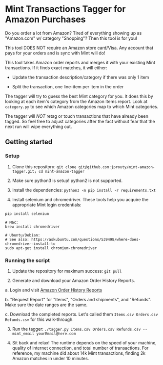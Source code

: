 # Mint Transactions Tagger for Amazon Purchases

Do you order a lot from Amazon? Tired of everything showing up as "Amazon.com"
w/ category "Shopping"? Then this tool is for you!

This tool DOES NOT require an Amazon store card/Visa. Any account that pays for
your orders and is sync with Mint will do!

This tool takes Amazon order reports and merges it with your existing Mint
transactions. If it finds exact matches, it will either:

- Update the transaction description/category if there was only 1 item

- Split the transaction, one line-item per item in the order

The tagger will try to guess the best Mint category for you. It does this by
looking at each item's category from the Amazon Items report. Look at
`category.py` to see which Amazon categories map to which Mint categories.

The tagger will _NOT_ retag or touch transactions that have already been
tagged. So feel free to adjust categories after the fact without fear that the
next run will wipe everything out.

## Getting started ##

### Setup ###

1. Clone this repository: `git clone git@github.com:jprouty/mint-amazon-tagger.git; cd mint-amazon-tagger`

2. Make sure python3 is setup! python2 is not supported.

3. Install the dependencies: `python3 -m pip install -r requirements.txt`

4. Install selenium and chromedriver. These tools help you acquire the
appropriate Mint login credentials:

```
pip install selenium

# Mac:
brew install chromedriver

# Ubuntu/Debian:
# See also: https://askubuntu.com/questions/539498/where-does-chromedriver-install-to
sudo apt-get install chromium-chromedriver
```

### Running the script ###

1. Update the repository for maximum success: `git pull`

2. Generate and download your Amazon Order History Reports.

a. Login and visit [Amazon Order History
Reports](https://www.amazon.com/gp/b2b/reports)

b. "Request Report" for "Items", "Orders and shipments", and "Refunds". Make sure the
date ranges are the same.

c. Download the completed reports. Let's called them
`Items.csv Orders.csv Refunds.csv` for this walk-through.

3. Run the tagger:
`./tagger.py Items.csv Orders.csv Refunds.csv --mint_email yourEmail@here.com`

4. Sit back and relax! The runtime depends on the speed of your machine,
quality of internet connection, and total number of transactions. For
reference, my machine did about 14k Mint transactions, finding 2k Amazon
matches in under 10 minutes.
